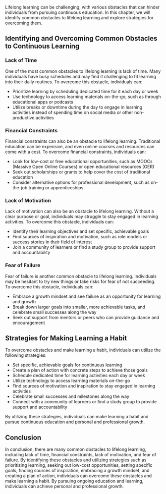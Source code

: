 
Lifelong learning can be challenging, with various obstacles that can hinder individuals from pursuing continuous education. In this chapter, we will identify common obstacles to lifelong learning and explore strategies for overcoming them.

Identifying and Overcoming Common Obstacles to Continuous Learning
------------------------------------------------------------------

### Lack of Time

One of the most common obstacles to lifelong learning is lack of time. Many individuals have busy schedules and may find it challenging to fit learning into their daily routines. To overcome this obstacle, individuals can:

* Prioritize learning by scheduling dedicated time for it each day or week
* Use technology to access learning materials on-the-go, such as through educational apps or podcasts
* Utilize breaks or downtime during the day to engage in learning activities instead of spending time on social media or other non-productive activities

### Financial Constraints

Financial constraints can also be an obstacle to lifelong learning. Traditional education can be expensive, and even online courses and resources can come with a cost. To overcome financial constraints, individuals can:

* Look for low-cost or free educational opportunities, such as MOOCs (Massive Open Online Courses) or open educational resources (OER)
* Seek out scholarships or grants to help cover the cost of traditional education
* Consider alternative options for professional development, such as on-the-job training or apprenticeships

### Lack of Motivation

Lack of motivation can also be an obstacle to lifelong learning. Without a clear purpose or goal, individuals may struggle to stay engaged in learning activities. To overcome this obstacle, individuals can:

* Identify their learning objectives and set specific, achievable goals
* Find sources of inspiration and motivation, such as role models or success stories in their field of interest
* Join a community of learners or find a study group to provide support and accountability

### Fear of Failure

Fear of failure is another common obstacle to lifelong learning. Individuals may be hesitant to try new things or take risks for fear of not succeeding. To overcome this obstacle, individuals can:

* Embrace a growth mindset and see failure as an opportunity for learning and growth
* Break down larger goals into smaller, more achievable tasks, and celebrate small successes along the way
* Seek out support from mentors or peers who can provide guidance and encouragement

Strategies for Making Learning a Habit
--------------------------------------

To overcome obstacles and make learning a habit, individuals can utilize the following strategies:

* Set specific, achievable goals for continuous learning
* Create a plan of action with concrete steps to achieve those goals
* Schedule dedicated time for learning activities each day or week
* Utilize technology to access learning materials on-the-go
* Find sources of motivation and inspiration to stay engaged in learning activities
* Celebrate small successes and milestones along the way
* Connect with a community of learners or find a study group to provide support and accountability

By utilizing these strategies, individuals can make learning a habit and pursue continuous education and personal and professional growth.

Conclusion
----------

In conclusion, there are many common obstacles to lifelong learning, including lack of time, financial constraints, lack of motivation, and fear of failure. By identifying these obstacles and utilizing strategies such as prioritizing learning, seeking out low-cost opportunities, setting specific goals, finding sources of inspiration, embracing a growth mindset, and creating a plan of action, individuals can overcome these obstacles and make learning a habit. By pursuing ongoing education and learning, individuals can achieve personal and professional growth.
